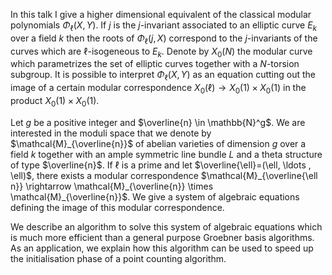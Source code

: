 
In this talk I give a higher dimensional equivalent of the classical modular polynomials $\Phi_\ell(X,Y)$. If $j$ is the $j$-invariant associated to an elliptic curve $E_k$ over a field $k$ then the roots of $\Phi_\ell(j,X)$ correspond to the $j$-invariants of the curves which are $\ell$-isogeneous to $E_k$.  Denote by $X_0(N)$ the modular curve which parametrizes the set of elliptic curves together with a $N$-torsion subgroup. It is possible to interpret $\Phi_\ell(X,Y)$ as an equation cutting out the image of a certain modular correspondence $X_0(\ell) \rightarrow X_0(1) \times X_0(1)$ in the product $X_0(1) \times X_0(1)$. 

Let $g$ be a positive integer and $\overline{n} \in \mathbb{N}^g$.  We are interested in the moduli space that we denote by $\mathcal{M}_{\overline{n}}$ of abelian varieties of dimension $g$ over a field $k$ together with an ample symmetric line bundle $L$ and a theta structure of type $\overline{n}$. If $\ell$ is a prime and let $\overline{\ell}=(\ell, \ldots , \ell)$, there exists a modular correspondence $\mathcal{M}_{\overline{\ell n}} \rightarrow \mathcal{M}_{\overline{n}} \times \mathcal{M}_{\overline{n}}$. We give a system of algebraic equations defining the image of this modular correspondence. 

We describe an algorithm to solve this system of algebraic equations which is much more efficient than a general purpose Groebner basis algorithms. As an application, we explain how this algorithm can be used to speed up the initialisation phase of a point counting algorithm. 
